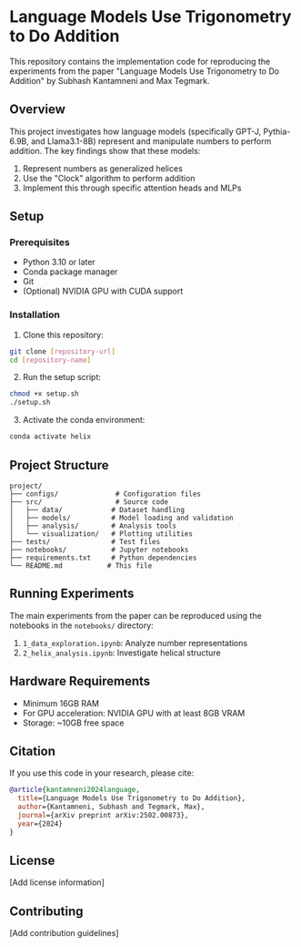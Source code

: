 # Language Models Use Trigonometry to Do Addition

This repository contains the implementation code for reproducing the experiments from the paper "Language Models Use Trigonometry to Do Addition" by Subhash Kantamneni and Max Tegmark.

## Overview

This project investigates how language models (specifically GPT-J, Pythia-6.9B, and Llama3.1-8B) represent and manipulate numbers to perform addition. The key findings show that these models:

1. Represent numbers as generalized helices
2. Use the "Clock" algorithm to perform addition
3. Implement this through specific attention heads and MLPs

## Setup

### Prerequisites

- Python 3.10 or later
- Conda package manager
- Git
- (Optional) NVIDIA GPU with CUDA support

### Installation

1. Clone this repository:
```bash
git clone [repository-url]
cd [repository-name]
```

2. Run the setup script:
```bash
chmod +x setup.sh
./setup.sh
```

3. Activate the conda environment:
```bash
conda activate helix
```

## Project Structure

```
project/
├── configs/              # Configuration files
├── src/                  # Source code
│   ├── data/            # Dataset handling
│   ├── models/          # Model loading and validation
│   ├── analysis/        # Analysis tools
│   └── visualization/   # Plotting utilities
├── tests/               # Test files
├── notebooks/           # Jupyter notebooks
├── requirements.txt     # Python dependencies
└── README.md           # This file
```

## Running Experiments

The main experiments from the paper can be reproduced using the notebooks in the `notebooks/` directory:

1. `1_data_exploration.ipynb`: Analyze number representations
2. `2_helix_analysis.ipynb`: Investigate helical structure

## Hardware Requirements

- Minimum 16GB RAM
- For GPU acceleration: NVIDIA GPU with at least 8GB VRAM
- Storage: ~10GB free space

## Citation

If you use this code in your research, please cite:

```bibtex
@article{kantamneni2024language,
  title={Language Models Use Trigonometry to Do Addition},
  author={Kantamneni, Subhash and Tegmark, Max},
  journal={arXiv preprint arXiv:2502.00873},
  year={2024}
}
```

## License

[Add license information]

## Contributing

[Add contribution guidelines] 
